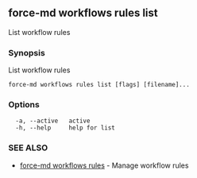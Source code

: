 ## force-md workflows rules list

List workflow rules

### Synopsis

List workflow rules

```
force-md workflows rules list [flags] [filename]...
```

### Options

```
  -a, --active   active
  -h, --help     help for list
```

### SEE ALSO

* [force-md workflows rules](force-md_workflows_rules.md)	 - Manage workflow rules

